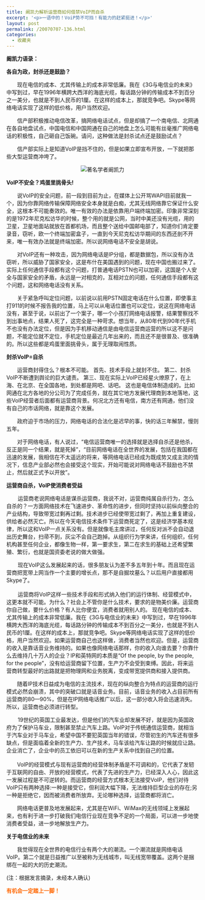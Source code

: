 ```yaml
---
title: 阚凯力解析运营商如何借禁VoIP而自杀
excerpt: '<p>一语中的！VoiP势不可挡！有能力的赶紧挺进！</p>'
layout: post
permalink: /20070707-136.html
categories:
  - 收藏夹
---
```

**阚凯力语录：**

**各自为政，封杀还是鼓励？**

　　现在电信的成本、尤其传输上的成本非常低廉。我在《3G与电信业的未来》中写到过，早在1996年横跨大西洋的海底光缆，每话路分钟的传输成本不到百分之一美分，也就是不到人民币的1厘。在这样的成本上，那就竞争吧。Skype等网络电话实现了这样的低价格，用户当然欢迎。

　　信产部积极推动电信改革，搞网络电话试点，但是却搞了一个南电信、北网通在各自地盘试点，中国电信和中国网通在自己的地盘上怎么可能有丝毫推广网络电话的积极性，自己砸自己饭碗。请问，这种做法是封杀试点还是鼓励试点？

　　信产部实际上是知道VoIP是挡不住的，但是如果立即宣布开放，一下就把那些大型运营商冲垮了。

<p align="center">
  <img title="著名学者阚凯力" alt="著名学者阚凯力" border="0" src="http://img2.pconline.com.cn/pconline/0707/04/1050655_kankaili2.jpg" />
</p>

**VoIP不安全？鸡蛋里挑骨头!**

　　说VoIP的安全问题，前一段到目前为止，在媒体上公开骂WAPI目前就我一个，因为你靠网络传输保障网络安全本身就是白痴，尤其无线网络靠它保证什么安全，这根本不可能奏效的。唯一有效的办法是依靠用户端终端加密。印象非常深刻的是1972年尼克松访华的时候，整个用的就是公网，当时中美还没有光缆，用的卫星，卫星地面站就放在首都机场，而且整个送给中国邮电部了，知道你们肯定要录音，窃听，欧一个终端加密盒子，一直到今天尼克松访华期间的东西还剖不开来，唯一有效办法就是终端加密。所以说网络电话不安全是胡说。

　　对VoIP还有一种攻击，因为网络电话是IP分组，都是数据包，所以没有办法窃听，所以威胁了国家安全，这是布什在美国遇到的问题，现在中国也搬过来了。实际上任何通信手段都有这个问题，打普通电话PSTN也可以加密，这国是个人安全与国家安全的矛盾，永远是一对相克的，互相对立的问题，任何通信手段都有这个问题，这和网络电话没有关系。

　　关于紧急呼叫定位问题，以前说以前用PSTN固定电话在什么位置，即使事主打911的时候不报告我的位置，马上可以从电话位置也可以定位，说这在网络电话没有，甚至于说，以前出了一个案子，哪一个小孩打网络电话报警，结果警察找不到出事地点，结果人死了，这完全是一种苛求。想当年，从80年代到90年代手机不也没有办法定位，但是因为手机移动通信是由电信运营商运营的所以这不是问题，不能定位就不定位，手机定位是最近几年出来的，而且还不是很普及、很准确的。所以这些都是鸡蛋里面挑骨头，属于无理取闹性质。

**封杀VoIP=自杀**

　　运营商封得住么？根本不可能。 首先、技术手段上就封不住。 第二、封杀VoIP不断遭到舆论的巨大谴责。 第三、现在实际上VoIP已经星火燎原了，在上海、在北京、在全国各地，到处都是网吧、话吧。 这也是电信体制造成的。比如网通在北方各地的分公司为了完成任务，就在其它地方发展代理商到本地落地，这些VoIP经营者后面都有运营商背景。何况北方还有电信，南方还有网通，他们没有自己的市话网络，就是靠这个发展。

　　政府迫于市场的压力，网络电话的合法化是迟早的事，快的话三年解禁，慢则五年。

　　对于网络电话，有人说过，&ldquo;电信运营商唯一的选择就是选择自杀还是他杀，反正是同一个结果，就是死掉&rdquo;，&ldquo;目前网络电话在全世界的发展，包括在我国都在迅速的发展，我相信在不太遥远的将来，等网络电话已经成为既成势又成主流的情况下，信息产业部必然也会接受这个现实，开始可能说对网络电话不鼓励也不禁止，然后就正式予以开放&rdquo;。

**运营商自杀，VoIP使消费者受益**

&nbsp;&nbsp;&nbsp; 　运营商老说网络电话是谋杀运营商，我说不对，运营商纯属自杀行为，怎么自杀的？一方面网络技术在飞速进步、革命性的进步，但同时坚持以前纵向整合的产业结构，导致带宽过剩再过剩。技术进步已经使带宽过剩了，再加上重复建设，供给者必然灭亡。所以在今天电信技术条件下运营商死定了，这是经济学基本规律，所以这和VoIP一点关系没有。但是就像毛主席讲过，任何反对派不会自动退出历史舞台，扫帚不到，灰尘不会自己跑掉。从组织行为学来讲，任何组织，任何机构甚至任何企业，都像生物一样，第一要求生，第二在求生的基础上还希望繁殖、繁衍，也就是国资委老说的做大做强。

&nbsp;&nbsp;&nbsp; 　现在VoIP这么发展起来的话，很多朋友认为差不多五年到十年。而且现在运营商把宽带上网当作一个主要的增长点，那不是自掘坟墓么？以后用户直接都用Skype了。  
&nbsp;&nbsp;&nbsp;&nbsp;   
&nbsp;&nbsp;&nbsp; 　运营商将VoIP这样一些技术手段和形式纳入他们的运行体制、经营模式中，这更本就不可能。为什么？社会上不管你是什么技术，要求的是物美价廉。运营商你自己做，要什么价格？有人比你便宜，消费者就用别人的。 现在电信的成本、尤其传输上的成本非常低廉。我在《3G与电信业的未来》中写到过，早在1996年横跨大西洋的海底光缆，每话路分钟的传输成本不到百分之一美分，也就是不到人民币的1厘。在这样的成本上，那就竞争吧。Skype等网络电话实现了这样的低价格，用户当然欢迎。如果运营商自己也这样做，消费者当然也欢迎。但是，运营商的收入是靠话音业务维持的。如果也像网络电话那样，你的收入向谁去要？你靠什么去维持几十万人的企业？IP和英特网的本质是&ldquo;Of the people, by the people, for the people&rdquo;，没有给运营商留下位置，生产力不会受到束缚。因此，将来运营商转型最好的出路就是把物理网和业务脱离，变成带宽提供商和接入提供商。

　　随着IP技术日益成为电信的主流技术，现在的纵向整合为特点的运营商的运行模式必然会崩溃，其中的突破口就是话音业务。目前，话音业务的收入占目前所有运营商的80&mdash;90%，但是在IP网络电话推广以后，这一部分收入将会迅速消失。所以，运营商也必须进行转型。

&nbsp;&nbsp;&nbsp; 　19世纪的英国工业最发达，但是他们的汽车业却发展不好，就是因为英国政府为了保护马车业，限制甚至禁止汽车上路。VoIP对于传统通信运营商，就相当于汽车业对于马车业，希望中国不要犯英国当年的错误，尽管初生的汽车还有很多缺点，但是面临着全新的生产力、生产技术，马车该给汽车让路的时候就应让路。企业消亡了，企业中的员工依旧可以在新的生产关系中找到自己的位置。  
&nbsp;  
　　VoIP的经营模式与现有运营商的经营体制矛盾是不可调和的，它代表了发轫于互联网的自由、开放的经营模式，代表了先进的生产力，已经深入人心，因此这一发展过程是不可逆转的。而运营商的经营方式根本无法接受VoIP，他们对待VoIP只有两种选择:一种是接受它，但利润大幅下降，无法维持巨型企业的存在;另一种是拒绝它，因而被消费者所放弃。无论哪种选择，运营商都将消亡。

　　网络电话更普及地发展起来，尤其是在WiFi、WiMax的无线领域上发展起来，也有利于进一步打破我们电信行业现在竞争不足的一个局面，可以进一步地使消费者受益，进一步地解放生产力。

**关于电信业的未来**

　　我觉得现在全世界的电信行业有两个大的潮流。一个潮流就是网络电话VoIP。第二个就是日益推广以至被称为无线城市，叫无线宽带覆盖。这两个是捆绑在一起的大的历史潮流。

(注：根据发言摘录，未经本人确认)

**<font color="#ff6600">有机会一定踏上一脚！</font>**